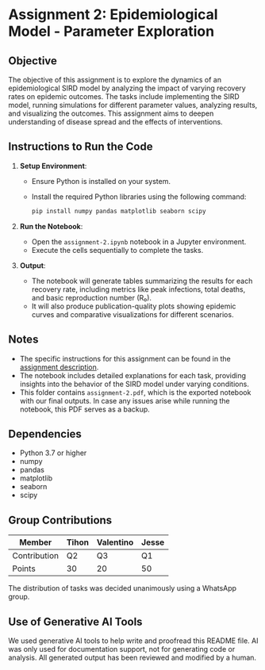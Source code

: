 # Assignment 2: Epidemiological Model - Parameter Exploration

## Objective

The objective of this assignment is to explore the dynamics of an epidemiological SIRD model by analyzing the impact of varying recovery rates on epidemic outcomes. The tasks include implementing the SIRD model, running simulations for different parameter values, analyzing results, and visualizing the outcomes. This assignment aims to deepen understanding of disease spread and the effects of interventions.

## Instructions to Run the Code

1. **Setup Environment**:
   - Ensure Python is installed on your system.
   - Install the required Python libraries using the following command:

        ```bash
        pip install numpy pandas matplotlib seaborn scipy
        ```

2. **Run the Notebook**:
   - Open the `assignment-2.ipynb` notebook in a Jupyter environment.
   - Execute the cells sequentially to complete the tasks.

3. **Output**:
   - The notebook will generate tables summarizing the results for each recovery rate, including metrics like peak infections, total deaths, and basic reproduction number (R₀).
   - It will also produce publication-quality plots showing epidemic curves and comparative visualizations for different scenarios.

## Notes

- The specific instructions for this assignment can be found in the [assignment description](https://mkutmon.gitlab.io/epidemiological-models/assignment.html).
- The notebook includes detailed explanations for each task, providing insights into the behavior of the SIRD model under varying conditions.
- This folder contains `assignment-2.pdf`, which is the exported notebook with our final outputs. In case any issues arise while running the notebook, this PDF serves as a backup.

## Dependencies

- Python 3.7 or higher
- numpy
- pandas
- matplotlib
- seaborn
- scipy

## Group Contributions

Member | Tihon | Valentino | Jesse
-|-|-|-
Contribution | Q2 | Q3 | Q1
Points | 30 | 20 | 50

The distribution of tasks was decided unanimously using a WhatsApp group.

## Use of Generative AI Tools

We used generative AI tools to help write and proofread this README file. AI was only used for documentation support, not for generating code or analysis. All generated output has been reviewed and modified by a human.
